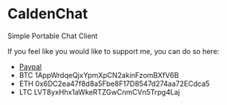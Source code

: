 # CaldenChat
Simple Portable Chat Client

If you feel like you would like to support me, you can do so here:
- [Paypal](paypal.me/LukeLarsen)
- BTC 1AppWrdqeQjxYpmXpCN2akinFzomBXfV6B
- ETH 0x6DC2ea47f8d8a5Fbe8F17D8547d274aa72ECdca5
- LTC LVT8yxHhx1aWkeRTZGwCnmCVn5Trpg4Laj

